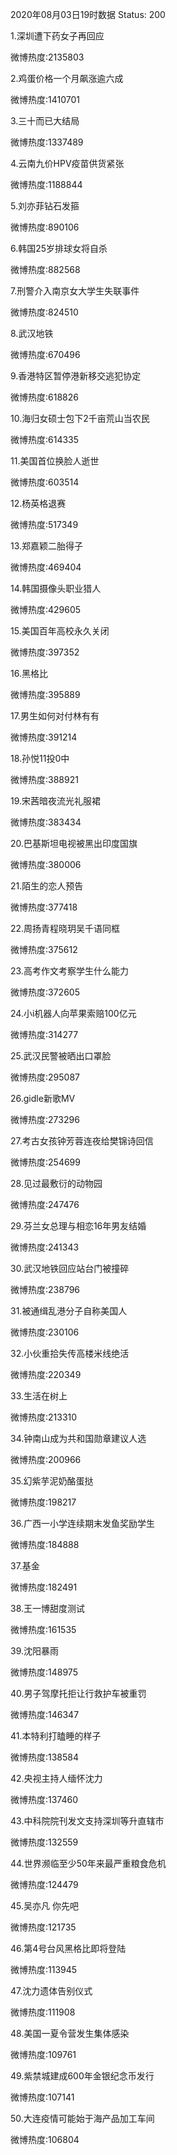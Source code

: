 2020年08月03日19时数据
Status: 200

1.深圳遭下药女子再回应

微博热度:2135803

2.鸡蛋价格一个月飙涨逾六成

微博热度:1410701

3.三十而已大结局

微博热度:1337489

4.云南九价HPV疫苗供货紧张

微博热度:1188844

5.刘亦菲钻石发箍

微博热度:890106

6.韩国25岁排球女将自杀

微博热度:882568

7.刑警介入南京女大学生失联事件

微博热度:824510

8.武汉地铁

微博热度:670496

9.香港特区暂停港新移交逃犯协定

微博热度:618826

10.海归女硕士包下2千亩荒山当农民

微博热度:614335

11.美国首位换脸人逝世

微博热度:603514

12.杨英格退赛

微博热度:517349

13.郑嘉颖二胎得子

微博热度:469404

14.韩国摄像头职业猎人

微博热度:429605

15.美国百年高校永久关闭

微博热度:397352

16.黑格比

微博热度:395889

17.男生如何对付林有有

微博热度:391214

18.孙悦11投0中

微博热度:388921

19.宋茜暗夜流光礼服裙

微博热度:383434

20.巴基斯坦电视被黑出印度国旗

微博热度:380006

21.陌生的恋人预告

微博热度:377418

22.周扬青程晓玥吴千语同框

微博热度:375612

23.高考作文考察学生什么能力

微博热度:372605

24.小i机器人向苹果索赔100亿元

微博热度:314277

25.武汉民警被晒出口罩脸

微博热度:295087

26.gidle新歌MV

微博热度:273296

27.考古女孩钟芳蓉连夜给樊锦诗回信

微博热度:254699

28.见过最敷衍的动物园

微博热度:247476

29.芬兰女总理与相恋16年男友结婚

微博热度:241343

30.武汉地铁回应站台门被撞碎

微博热度:238796

31.被通缉乱港分子自称美国人

微博热度:230106

32.小伙重拾失传高楼米线绝活

微博热度:220349

33.生活在树上

微博热度:213310

34.钟南山成为共和国勋章建议人选

微博热度:200966

35.幻紫芋泥奶酪蛋挞

微博热度:198217

36.广西一小学连续期末发鱼奖励学生

微博热度:184888

37.基金

微博热度:182491

38.王一博甜度测试

微博热度:161535

39.沈阳暴雨

微博热度:148975

40.男子驾摩托拒让行救护车被重罚

微博热度:146347

41.本特利打瞌睡的样子

微博热度:138584

42.央视主持人缅怀沈力

微博热度:137460

43.中科院院刊发文支持深圳等升直辖市

微博热度:132559

44.世界濒临至少50年来最严重粮食危机

微博热度:124479

45.吴亦凡 你先吧

微博热度:121735

46.第4号台风黑格比即将登陆

微博热度:113945

47.沈力遗体告别仪式

微博热度:111908

48.美国一夏令营发生集体感染

微博热度:109761

49.紫禁城建成600年金银纪念币发行

微博热度:107141

50.大连疫情可能始于海产品加工车间

微博热度:106804

